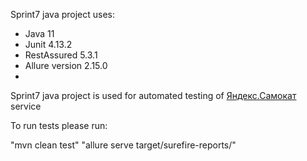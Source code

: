Sprint7 java project uses:
* Java 11
* Junit 4.13.2
* RestAssured 5.3.1
* Allure version 2.15.0
* 

Sprint7 java project is used for automated testing of [Яндекс.Самокат](https://qa-scooter.praktikum-services.ru/) service

To run tests please run:

"mvn clean test"
"allure serve target/surefire-reports/"